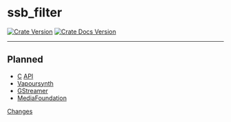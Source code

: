 # ssb_filter
[![Crate Version](https://img.shields.io/crates/v/ssb_filter.svg?logo=rust)](https://crates.io/crates/ssb_filter) [![Crate Docs Version](https://img.shields.io/crates/v/ssb_filter.svg?logo=rust&label=docs&color=informational)](https://docs.rs/ssb_filter)

---

## Planned
* [C](https://en.wikipedia.org/wiki/C_(programming_language)) [API](https://en.wikipedia.org/wiki/Application_programming_interface)
* [Vapoursynth](http://www.vapoursynth.com/)
* [GStreamer](https://en.wikipedia.org/wiki/GStreamer)
* [MediaFoundation](https://en.wikipedia.org/wiki/Media_Foundation)

[Changes](CHANGES.md)